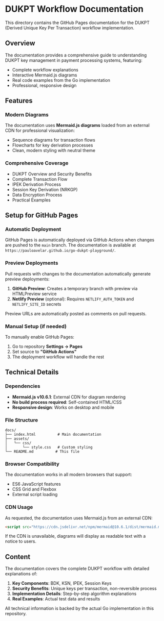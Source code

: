 # DUKPT Workflow Documentation

This directory contains the GitHub Pages documentation for the DUKPT (Derived Unique Key Per Transaction) workflow implementation.

## Overview

The documentation provides a comprehensive guide to understanding DUKPT key management in payment processing systems, featuring:

- Complete workflow explanations
- Interactive Mermaid.js diagrams
- Real code examples from the Go implementation
- Professional, responsive design

## Features

### Modern Diagrams
The documentation uses **Mermaid.js diagrams** loaded from an external CDN for professional visualization:
- Sequence diagrams for transaction flows
- Flowcharts for key derivation processes
- Clean, modern styling with neutral theme

### Comprehensive Coverage
- DUKPT Overview and Security Benefits
- Complete Transaction Flow
- IPEK Derivation Process  
- Session Key Derivation (NRKGP)
- Data Encryption Process
- Practical Examples

## Setup for GitHub Pages

### Automatic Deployment

GitHub Pages is automatically deployed via GitHub Actions when changes are pushed to the `main` branch. The documentation is available at `https://pauloavelar.github.io/go-dukpt-playground/`.

### Preview Deployments

Pull requests with changes to the documentation automatically generate preview deployments:

1. **GitHub Preview**: Creates a temporary branch with preview via HTMLPreview service
2. **Netlify Preview** (optional): Requires `NETLIFY_AUTH_TOKEN` and `NETLIFY_SITE_ID` secrets

Preview URLs are automatically posted as comments on pull requests.

### Manual Setup (if needed)

To manually enable GitHub Pages:

1. Go to repository **Settings → Pages**  
2. Set source to **"GitHub Actions"**
3. The deployment workflow will handle the rest

## Technical Details

### Dependencies
- **Mermaid.js v10.6.1**: External CDN for diagram rendering
- **No build process required**: Self-contained HTML/CSS
- **Responsive design**: Works on desktop and mobile

### File Structure
```
docs/
├── index.html          # Main documentation
├── assets/
│   └── css/
│       └── style.css   # Custom styling
└── README.md          # This file
```

### Browser Compatibility
The documentation works in all modern browsers that support:
- ES6 JavaScript features
- CSS Grid and Flexbox
- External script loading

### CDN Usage
As requested, the documentation uses Mermaid.js from an external CDN:
```html
<script src="https://cdn.jsdelivr.net/npm/mermaid@10.6.1/dist/mermaid.min.js"></script>
```

If the CDN is unavailable, diagrams will display as readable text with a notice to users.

## Content

The documentation covers the complete DUKPT workflow with detailed explanations of:

1. **Key Components**: BDK, KSN, IPEK, Session Keys
2. **Security Benefits**: Unique keys per transaction, non-reversible process
3. **Implementation Details**: Step-by-step algorithm explanations
4. **Real Examples**: Actual test data and results

All technical information is backed by the actual Go implementation in this repository.